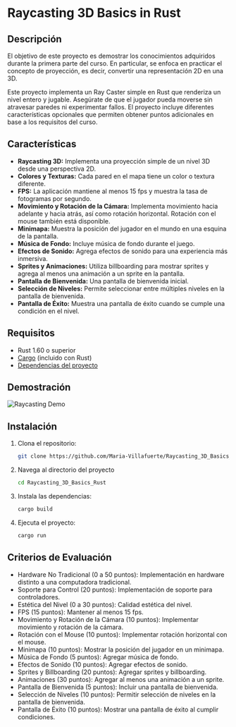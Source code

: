 # Raycasting 3D Basics in Rust

## Descripción

El objetivo de este proyecto es demostrar los conocimientos adquiridos durante la primera parte del curso. En particular, se enfoca en practicar el concepto de proyección, es decir, convertir una representación 2D en una 3D.

Este proyecto implementa un Ray Caster simple en Rust que renderiza un nivel entero y jugable. Asegúrate de que el jugador pueda moverse sin atravesar paredes ni experimentar fallos. El proyecto incluye diferentes características opcionales que permiten obtener puntos adicionales en base a los requisitos del curso.

## Características

- **Raycasting 3D:** Implementa una proyección simple de un nivel 3D desde una perspectiva 2D.
- **Colores y Texturas:** Cada pared en el mapa tiene un color o textura diferente.
- **FPS:** La aplicación mantiene al menos 15 fps y muestra la tasa de fotogramas por segundo.
- **Movimiento y Rotación de la Cámara:** Implementa movimiento hacia adelante y hacia atrás, así como rotación horizontal. Rotación con el mouse también está disponible.
- **Minimapa:** Muestra la posición del jugador en el mundo en una esquina de la pantalla.
- **Música de Fondo:** Incluye música de fondo durante el juego.
- **Efectos de Sonido:** Agrega efectos de sonido para una experiencia más inmersiva.
- **Sprites y Animaciones:** Utiliza billboarding para mostrar sprites y agrega al menos una animación a un sprite en la pantalla.
- **Pantalla de Bienvenida:** Una pantalla de bienvenida inicial.
- **Selección de Niveles:** Permite seleccionar entre múltiples niveles en la pantalla de bienvenida.
- **Pantalla de Éxito:** Muestra una pantalla de éxito cuando se cumple una condición en el nivel.

## Requisitos

- Rust 1.60 o superior
- [Cargo](https://doc.rust-lang.org/cargo/) (incluido con Rust)
- [Dependencias del proyecto](Cargo.toml)

## Demostración 

![Raycasting Demo](/GiftDemo.gif)



## Instalación

1. Clona el repositorio:
   ```bash
   git clone https://github.com/Maria-Villafuerte/Raycasting_3D_Basics_Rust.git
2. Navega al directorio del proyecto
   ```bash
   cd Raycasting_3D_Basics_Rust
3. Instala las dependencias:
   ```bash
   cargo build
4. Ejecuta el proyecto:
   ```bash
   cargo run


## Criterios de Evaluación
- Hardware No Tradicional (0 a 50 puntos): Implementación en hardware distinto a una computadora tradicional.
- Soporte para Control (20 puntos): Implementación de soporte para controladores.
- Estética del Nivel (0 a 30 puntos): Calidad estética del nivel.
- FPS (15 puntos): Mantener al menos 15 fps.
- Movimiento y Rotación de la Cámara (10 puntos): Implementar movimiento y rotación de la cámara.
- Rotación con el Mouse (10 puntos): Implementar rotación horizontal con el mouse.
- Minimapa (10 puntos): Mostrar la posición del jugador en un minimapa.
- Música de Fondo (5 puntos): Agregar música de fondo.
- Efectos de Sonido (10 puntos): Agregar efectos de sonido.
- Sprites y Billboarding (20 puntos): Agregar sprites y billboarding.
- Animaciones (30 puntos): Agregar al menos una animación a un sprite.
- Pantalla de Bienvenida (5 puntos): Incluir una pantalla de bienvenida.
- Selección de Niveles (10 puntos): Permitir selección de niveles en la pantalla de bienvenida.
- Pantalla de Éxito (10 puntos): Mostrar una pantalla de éxito al cumplir condiciones.
